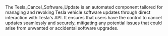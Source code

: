 The Tesla_Cancel_Software_Update is an automated component tailored for managing and revoking Tesla vehicle software updates through direct interaction with Tesla's API. It ensures that users have the control to cancel updates seamlessly and securely, mitigating any potential issues that could arise from unwanted or accidental software upgrades.
